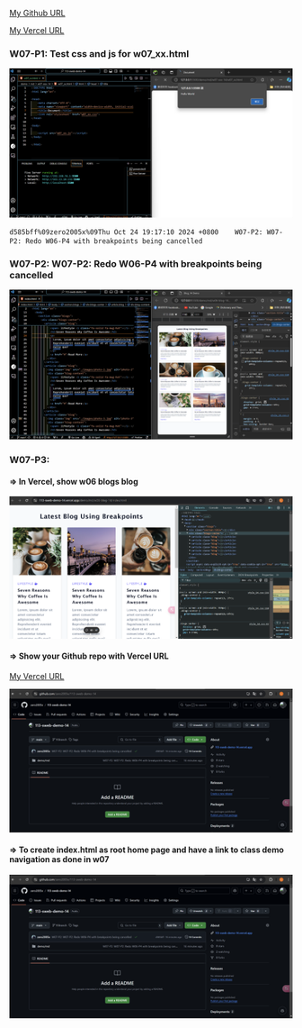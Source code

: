 [My Github URL](https://github.com/zero2005x/113-sweb-demo-14)

[My Vercel URL](https://w07-showdemo-14.vercel.app/)

### W07-P1: Test css and js for w07_xx.html

![](./images/w07_p1.png)

```
d585bff%09zero2005x%09Thu Oct 24 19:17:10 2024 +0800    W07-P2: W07-P2: Redo W06-P4 with breakpoints being cancelled
```

### W07-P2: W07-P2: Redo W06-P4 with breakpoints being cancelled


![](./images/w07_p2.png)


### W07-P3:

#### => In Vercel, show w06 blogs blog

![](./images/w07_p3-1.png)



#### => Show your Github repo with Vercel URL

[My Vercel URL](https://w07-showdemo-14.vercel.app/)

![](./images/w07_p3-2.png)



#### => To create index.html as root home page and have a link to class demo navigation as done in w07

![](./images/w07_p3-3.png)